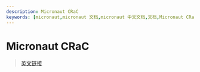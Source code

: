 ```yaml
---
description: Micronaut CRaC
keywords: [micronaut,micronaut 文档,micronaut 中文文档,文档,Micronaut CRaC,CRaC]
---
```


# Micronaut CRaC



> [英文链接](https://micronaut-projects.github.io/micronaut-crac/latest/guide/)
